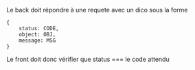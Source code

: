 

Le back doit répondre à une requete avec un dico sous la forme
```
{
    status: CODE,
    object: OBJ,
    message: MSG
}
```

Le front doit donc vérifier que status === le code attendu